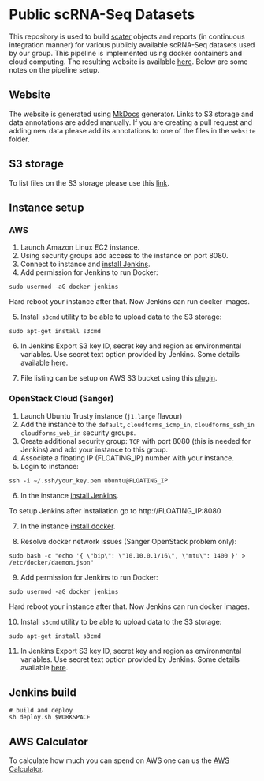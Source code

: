 # Public scRNA-Seq Datasets

This repository is used to build [scater](http://bioconductor.org/packages/scater/) objects and reports (in continuous integration manner) for various publicly available scRNA-Seq datasets used by our group. This pipeline is implemented using docker containers and cloud computing. The resulting website is available [here](https://hemberg-lab.github.io/scRNA.seq.datasets/). Below are some notes on the pipeline setup.

## Website

The website is generated using [MkDocs](http://www.mkdocs.org/) generator. Links to S3 storage and data annotations are added manually. If you are creating a pull request and adding new data please add its annotations to one of the files in the `website` folder.

## S3 storage

To list files on the S3 storage please use this [link](https://scrnaseq-public-datasets.s3.amazonaws.com/index.html).

## Instance setup

### AWS

1. Launch Amazon Linux EC2 instance.
2. Using security groups add access to the instance on port 8080.
3. Connect to instance and [install Jenkins](http://sanketdangi.com/post/62715793234/install-configure-jenkins-on-amazon-linux).
4. Add permission for Jenkins to run Docker:
```
sudo usermod -aG docker jenkins
```

Hard reboot your instance after that. Now Jenkins can run docker images.

5. Install `s3cmd` utility to be able to upload data to the S3 storage:
```
sudo apt-get install s3cmd
```

6. In Jenkins Export S3 key ID, secret key and region as environmental variables. Use secret text option provided by Jenkins. Some details available [here](http://serverfault.com/questions/724730/unable-to-use-aws-cli-in-jenkins-due-to-unable-to-locate-credentials-error).

7. File listing can be setup on AWS S3 bucket using this [plugin](https://github.com/rufuspollock/s3-bucket-listing).


### OpenStack Cloud (Sanger)

1. Launch Ubuntu Trusty instance (`j1.large` flavour)
2. Add the instance to the `default`, `cloudforms_icmp_in`, `cloudforms_ssh_in` `cloudforms_web_in` security groups.
3. Create additional security group: `TCP` with port 8080 (this is needed for Jenkins) and add your instance to this group.
4. Associate a floating IP (FLOATING_IP) number with your instance.
5. Login to instance:
```
ssh -i ~/.ssh/your_key.pem ubuntu@FLOATING_IP
```
6. In the instance [install Jenkins](https://jenkins.io/doc/book/installing/#debian-ubuntu).

To setup Jenkins after installation go to http://FLOATING_IP:8080

7. In the instance [install docker](https://docs.docker.com/engine/installation/linux/ubuntu/). 

8. Resolve docker network issues (Sanger OpenStack problem only):
```{bash}
sudo bash -c "echo '{ \"bip\": \"10.10.0.1/16\", \"mtu\": 1400 }' > /etc/docker/daemon.json"
```

9. Add permission for Jenkins to run Docker:
```
sudo usermod -aG docker jenkins
```

Hard reboot your instance after that. Now Jenkins can run docker images.

10. Install `s3cmd` utility to be able to upload data to the S3 storage:
```
sudo apt-get install s3cmd
```

11. In Jenkins Export S3 key ID, secret key and region as environmental variables. Use secret text option provided by Jenkins. Some details available [here](http://serverfault.com/questions/724730/unable-to-use-aws-cli-in-jenkins-due-to-unable-to-locate-credentials-error).

## Jenkins build

```
# build and deploy
sh deploy.sh $WORKSPACE
```

## AWS Calculator

To calculate how much you can spend on AWS one can us the [AWS Calculator](https://calculator.s3.amazonaws.com/index.html).

